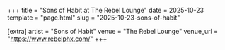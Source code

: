 +++
title = "Sons of Habit at The Rebel Lounge"
date = 2025-10-23
template = "page.html"
slug = "2025-10-23-sons-of-habit"

[extra]
artist = "Sons of Habit"
venue = "The Rebel Lounge"
venue_url = "https://www.rebelphx.com/"
+++
